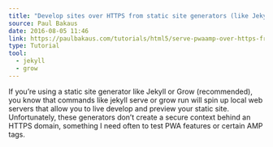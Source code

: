 ```yaml
---
title: "Develop sites over HTTPS from static site generators (like Jekyll)"
source: Paul Bakaus
date: 2016-08-05 11:46
link: https://paulbakaus.com/tutorials/html5/serve-pwaamp-over-https-from-static-site-generators-like-jekyll/
type: Tutorial
tool:
  - jekyll
  - grow
---
```

If you’re using a static site generator like Jekyll or Grow (recommended), you know that commands like jekyll serve or grow run will spin up local web servers that allow you to live develop and preview your static site. Unfortunately, these generators don’t create a secure context behind an HTTPS domain, something I need often to test PWA features or certain AMP tags.





